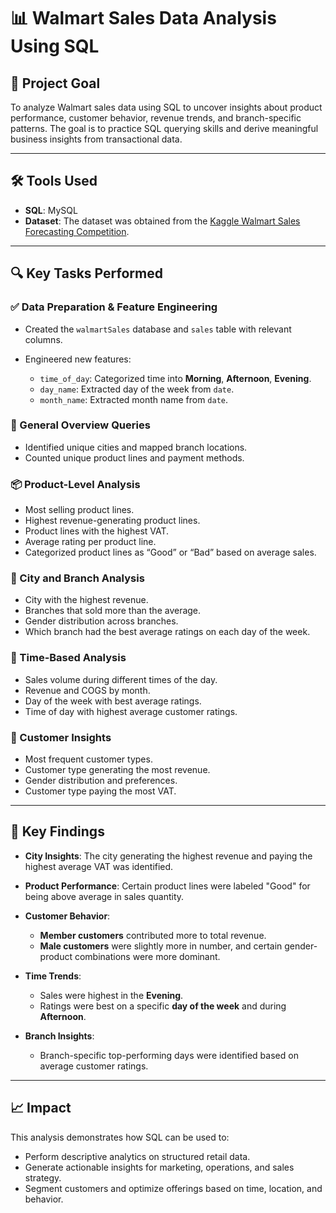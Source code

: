 
# 📊 Walmart Sales Data Analysis Using SQL

## 🧠 Project Goal

To analyze Walmart sales data using SQL to uncover insights about product performance, customer behavior, revenue trends, and branch-specific patterns. The goal is to practice SQL querying skills and derive meaningful business insights from transactional data.

---

## 🛠️ Tools Used

* **SQL**: MySQL
* **Dataset**: The dataset was obtained from the [Kaggle Walmart Sales Forecasting Competition](https://www.kaggle.com/c/walmart-recruiting-store-sales-forecasting).

---

## 🔍 Key Tasks Performed

### ✅ Data Preparation & Feature Engineering

* Created the `walmartSales` database and `sales` table with relevant columns.
* Engineered new features:

  * `time_of_day`: Categorized time into **Morning**, **Afternoon**, **Evening**.
  * `day_name`: Extracted day of the week from `date`.
  * `month_name`: Extracted month name from `date`.

### 🧾 General Overview Queries

* Identified unique cities and mapped branch locations.
* Counted unique product lines and payment methods.

### 📦 Product-Level Analysis

* Most selling product lines.
* Highest revenue-generating product lines.
* Product lines with the highest VAT.
* Average rating per product line.
* Categorized product lines as “Good” or “Bad” based on average sales.

### 🌆 City and Branch Analysis

* City with the highest revenue.
* Branches that sold more than the average.
* Gender distribution across branches.
* Which branch had the best average ratings on each day of the week.

### 📅 Time-Based Analysis

* Sales volume during different times of the day.
* Revenue and COGS by month.
* Day of the week with best average ratings.
* Time of day with highest average customer ratings.

### 👥 Customer Insights

* Most frequent customer types.
* Customer type generating the most revenue.
* Gender distribution and preferences.
* Customer type paying the most VAT.

---

## 📌 Key Findings

* **City Insights**: The city generating the highest revenue and paying the highest average VAT was identified.
* **Product Performance**: Certain product lines were labeled "Good" for being above average in sales quantity.
* **Customer Behavior**:

  * **Member customers** contributed more to total revenue.
  * **Male customers** were slightly more in number, and certain gender-product combinations were more dominant.
* **Time Trends**:

  * Sales were highest in the **Evening**.
  * Ratings were best on a specific **day of the week** and during **Afternoon**.
* **Branch Insights**:

  * Branch-specific top-performing days were identified based on average customer ratings.

---

## 📈 Impact

This analysis demonstrates how SQL can be used to:

* Perform descriptive analytics on structured retail data.
* Generate actionable insights for marketing, operations, and sales strategy.
* Segment customers and optimize offerings based on time, location, and behavior.

